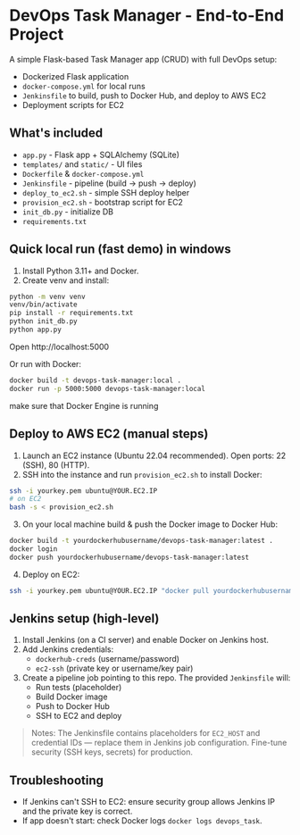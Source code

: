 # DevOps Task Manager - End-to-End Project

A simple Flask-based Task Manager app (CRUD) with full DevOps setup:
- Dockerized Flask application
- `docker-compose.yml` for local runs
- `Jenkinsfile` to build, push to Docker Hub, and deploy to AWS EC2
- Deployment scripts for EC2

## What's included
- `app.py` - Flask app + SQLAlchemy (SQLite)
- `templates/` and `static/` - UI files
- `Dockerfile` & `docker-compose.yml`
- `Jenkinsfile` - pipeline (build -> push -> deploy)
- `deploy_to_ec2.sh` - simple SSH deploy helper
- `provision_ec2.sh` - bootstrap script for EC2
- `init_db.py` - initialize DB
- `requirements.txt`

## Quick local run (fast demo) in windows
1. Install Python 3.11+ and Docker.
2. Create venv and install:  
```bash
python -m venv venv
venv/bin/activate
pip install -r requirements.txt
python init_db.py
python app.py
```
Open http://localhost:5000

Or run with Docker:
```bash
docker build -t devops-task-manager:local .
docker run -p 5000:5000 devops-task-manager:local
```
make sure that Docker Engine is running

## Deploy to AWS EC2 (manual steps)
1. Launch an EC2 instance (Ubuntu 22.04 recommended). Open ports: 22 (SSH), 80 (HTTP).
2. SSH into the instance and run `provision_ec2.sh` to install Docker:
```bash
ssh -i yourkey.pem ubuntu@YOUR.EC2.IP
# on EC2
bash -s < provision_ec2.sh
```
3. On your local machine build & push the Docker image to Docker Hub:
```bash
docker build -t yourdockerhubusername/devops-task-manager:latest .
docker login
docker push yourdockerhubusername/devops-task-manager:latest
```
4. Deploy on EC2:
```bash
ssh -i yourkey.pem ubuntu@YOUR.EC2.IP "docker pull yourdockerhubusername/devops-task-manager:latest && docker run -d --name devops_task -p 80:5000 yourdockerhubusername/devops-task-manager:latest"
```

## Jenkins setup (high-level)
1. Install Jenkins (on a CI server) and enable Docker on Jenkins host.
2. Add Jenkins credentials:
   - `dockerhub-creds` (username/password)
   - `ec2-ssh` (private key or username/key pair)
3. Create a pipeline job pointing to this repo. The provided `Jenkinsfile` will:
   - Run tests (placeholder)
   - Build Docker image
   - Push to Docker Hub
   - SSH to EC2 and deploy

> Notes: The Jenkinsfile contains placeholders for `EC2_HOST` and credential IDs — replace them in Jenkins job configuration. Fine-tune security (SSH keys, secrets) for production.



## Troubleshooting
- If Jenkins can't SSH to EC2: ensure security group allows Jenkins IP and the private key is correct.
- If app doesn't start: check Docker logs `docker logs devops_task`.
